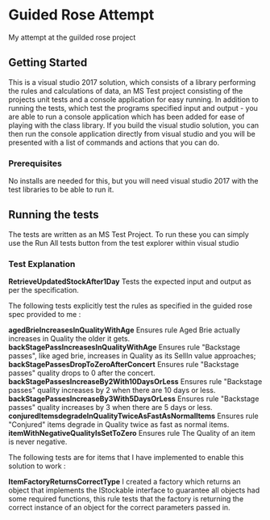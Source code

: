 # Guided Rose Attempt

My attempt at the guilded rose project

## Getting Started

This is a visual studio 2017 solution, which consists of a library performing the rules and calculations of data, an MS Test project consisting of the projects unit tests and a console application for easy running.
In addition to running the tests, which test the programs specified input and output - you are able to run a console application which has been added for ease of playing with the class library.
If you build the visual studio solution, you can then run the console application directly from visual studio and you will be presented with a list of commands and actions that you can do.

### Prerequisites

No installs are needed for this, but you will need visual studio 2017 with the test libraries to be able to run it.


## Running the tests

The tests are written as an MS Test Project.  To run these you can simply use the Run All tests button from the test explorer within visual studio

### Test Explanation

**RetrieveUpdatedStockAfter1Day** Tests the expected input and output as per the specification.

The following tests explicitly test the rules as specified in the guided rose spec provided to me :

**agedBrieIncreasesInQualityWithAge** Ensures rule Aged Brie actually increases in Quality the older it gets.
**backStagePassIncreasesInQualityWithAge** Ensures rule "Backstage passes", like aged brie, increases in Quality as its SellIn value
approaches;
**backStagePassesDropToZeroAfterConcert** Ensures rule "Backstage passes" quality drops to 0 after the concert.
**backStagePassesIncreaseBy2With10DaysOrLess** Ensures rule "Backstage passes" quality increases by 2 when there are 10 days or less.
**backStagePassesIncreaseBy3With5DaysOrLess** Ensures rule "Backstage passes"  quality increases by 3 when there are 5 days or less.
**conjuredItemsdegradeInQualityTwiceAsFastAsNormalItems** Ensures rule "Conjured" items degrade in Quality twice as fast as normal items.
**itemWithNegativeQualityIsSetToZero** Ensures rule The Quality of an item is never negative.

The following tests are for items that I have implemented to enable this solution to work :

**ItemFactoryReturnsCorrectType** I created a factory which returns an object that implements the IStockable interface to guarantee all objects had some required functions, this rule tests that the factory is returning the correct instance of an object for the correct parameters passed in.



